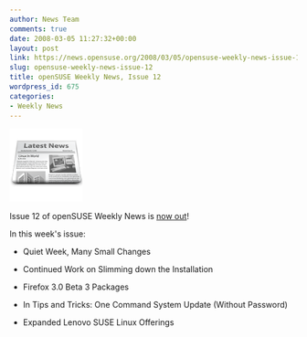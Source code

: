 ```yaml
---
author: News Team
comments: true
date: 2008-03-05 11:27:32+00:00
layout: post
link: https://news.opensuse.org/2008/03/05/opensuse-weekly-news-issue-12/
slug: opensuse-weekly-news-issue-12
title: openSUSE Weekly News, Issue 12
wordpress_id: 675
categories:
- Weekly News
---
```


![news](/wp-content/uploads/2007/11/knewsticker.png)

Issue 12 of openSUSE Weekly News is [now out](http://en.opensuse.org/OpenSUSE_Weekly_News/12)!

In this week's issue:



	
  * Quiet Week, Many Small Changes


	
  * Continued Work on Slimming down the Installation


	
  * Firefox 3.0 Beta 3 Packages


	
  * In Tips and Tricks: One Command System Update (Without Password) 


  * Expanded Lenovo SUSE Linux Offerings 


